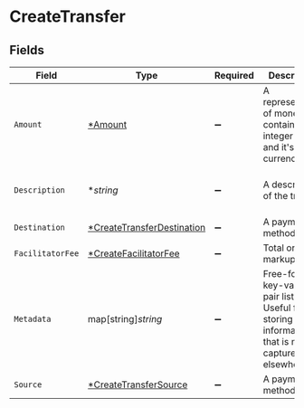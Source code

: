# CreateTransfer


## Fields

| Field                                                                                         | Type                                                                                          | Required                                                                                      | Description                                                                                   | Example                                                                                       |
| --------------------------------------------------------------------------------------------- | --------------------------------------------------------------------------------------------- | --------------------------------------------------------------------------------------------- | --------------------------------------------------------------------------------------------- | --------------------------------------------------------------------------------------------- |
| `Amount`                                                                                      | [*Amount](../../models/shared/amount.md)                                                      | :heavy_minus_sign:                                                                            | A representation of money containing an integer value and it's currency.                      |                                                                                               |
| `Description`                                                                                 | **string*                                                                                     | :heavy_minus_sign:                                                                            | A description of the transfer                                                                 | Pay Instructor for May 15 Class                                                               |
| `Destination`                                                                                 | [*CreateTransferDestination](../../models/shared/createtransferdestination.md)                | :heavy_minus_sign:                                                                            | A payment method ID                                                                           |                                                                                               |
| `FacilitatorFee`                                                                              | [*CreateFacilitatorFee](../../models/shared/createfacilitatorfee.md)                          | :heavy_minus_sign:                                                                            | Total or markup fee                                                                           |                                                                                               |
| `Metadata`                                                                                    | map[string]*string*                                                                           | :heavy_minus_sign:                                                                            | Free-form key-value pair list. Useful for storing information that is not captured elsewhere. |                                                                                               |
| `Source`                                                                                      | [*CreateTransferSource](../../models/shared/createtransfersource.md)                          | :heavy_minus_sign:                                                                            | A payment method ID                                                                           |                                                                                               |